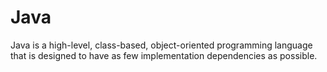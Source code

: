 # Java 
Java is a high-level, class-based, object-oriented programming language that is designed to have as few implementation dependencies as possible.

